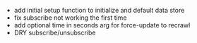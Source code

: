 - add initial setup function to initialize and default data store
- fix subscribe not working the first time
- add optional time in seconds arg for force-update to recrawl
- DRY subscribe/unsubscribe
